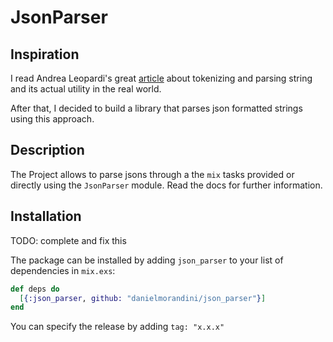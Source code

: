 # JsonParser

## Inspiration
I read Andrea Leopardi's great [article](http://andrealeopardi.com/posts/tokenizing-and-parsing-in-elixir-using-leex-and-yecc/) about tokenizing and parsing string and its actual utility in the real world.

After that, I decided to build a library that parses json formatted strings using this approach.

## Description
The Project allows to parse jsons through a the `mix` tasks provided or directly using the `JsonParser` module.
Read the docs for further information.

## Installation
TODO: complete and fix this

The package can be installed by adding `json_parser` to your list of dependencies in `mix.exs`:

```elixir
def deps do
  [{:json_parser, github: "danielmorandini/json_parser"}]
end
```

You can specify the release by adding `tag: "x.x.x"`
